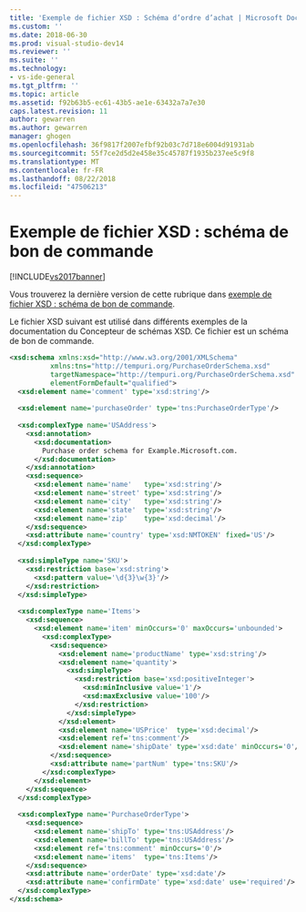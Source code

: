 ```yaml
---
title: 'Exemple de fichier XSD : Schéma d’ordre d’achat | Microsoft Docs'
ms.custom: ''
ms.date: 2018-06-30
ms.prod: visual-studio-dev14
ms.reviewer: ''
ms.suite: ''
ms.technology:
- vs-ide-general
ms.tgt_pltfrm: ''
ms.topic: article
ms.assetid: f92b63b5-ec61-43b5-ae1e-63432a7a7e30
caps.latest.revision: 11
author: gewarren
ms.author: gewarren
manager: ghogen
ms.openlocfilehash: 36f9817f2007efbf92b03c7d718e6004d91931ab
ms.sourcegitcommit: 55f7ce2d5d2e458e35c45787f1935b237ee5c9f8
ms.translationtype: MT
ms.contentlocale: fr-FR
ms.lasthandoff: 08/22/2018
ms.locfileid: "47506213"
---
```

# <a name="sample-xsd-file-purchase-order-schema"></a>Exemple de fichier XSD : schéma de bon de commande
[!INCLUDE[vs2017banner](../includes/vs2017banner.md)]

Vous trouverez la dernière version de cette rubrique dans [exemple de fichier XSD : schéma de bon de commande](https://docs.microsoft.com/visualstudio/xml-tools/sample-xsd-file-purchase-order-schema).  
  
  
Le fichier XSD suivant est utilisé dans différents exemples de la documentation du Concepteur de schémas XSD. Ce fichier est un schéma de bon de commande.  
  
```xml  
<xsd:schema xmlns:xsd="http://www.w3.org/2001/XMLSchema"   
          xmlns:tns="http://tempuri.org/PurchaseOrderSchema.xsd"   
          targetNamespace="http://tempuri.org/PurchaseOrderSchema.xsd"   
          elementFormDefault="qualified">  
  <xsd:element name='comment' type='xsd:string'/>  
  
  <xsd:element name='purchaseOrder' type='tns:PurchaseOrderType'/>  
  
  <xsd:complexType name='USAddress'>  
    <xsd:annotation>  
      <xsd:documentation>  
        Purchase order schema for Example.Microsoft.com.  
      </xsd:documentation>  
    </xsd:annotation>  
    <xsd:sequence>  
      <xsd:element name='name'   type='xsd:string'/>  
      <xsd:element name='street' type='xsd:string'/>  
      <xsd:element name='city'   type='xsd:string'/>  
      <xsd:element name='state'  type='xsd:string'/>  
      <xsd:element name='zip'    type='xsd:decimal'/>  
    </xsd:sequence>  
    <xsd:attribute name='country' type='xsd:NMTOKEN' fixed='US'/>  
  </xsd:complexType>  
  
  <xsd:simpleType name='SKU'>  
    <xsd:restriction base='xsd:string'>  
      <xsd:pattern value='\d{3}\w{3}'/>  
    </xsd:restriction>  
  </xsd:simpleType>  
  
  <xsd:complexType name='Items'>  
    <xsd:sequence>  
      <xsd:element name='item' minOccurs='0' maxOccurs='unbounded'>  
        <xsd:complexType>  
          <xsd:sequence>  
            <xsd:element name='productName' type='xsd:string'/>  
            <xsd:element name='quantity'>  
              <xsd:simpleType>  
                <xsd:restriction base='xsd:positiveInteger'>  
                  <xsd:minInclusive value='1'/>  
                  <xsd:maxExclusive value='100'/>  
                </xsd:restriction>  
              </xsd:simpleType>  
            </xsd:element>  
            <xsd:element name='USPrice'  type='xsd:decimal'/>  
            <xsd:element ref='tns:comment'/>  
            <xsd:element name='shipDate' type='xsd:date' minOccurs='0'/>  
          </xsd:sequence>  
          <xsd:attribute name='partNum' type='tns:SKU'/>  
        </xsd:complexType>  
      </xsd:element>  
    </xsd:sequence>  
  </xsd:complexType>  
  
  <xsd:complexType name='PurchaseOrderType'>  
    <xsd:sequence>  
      <xsd:element name='shipTo' type='tns:USAddress'/>  
      <xsd:element name='billTo' type='tns:USAddress'/>  
      <xsd:element ref='tns:comment' minOccurs='0'/>  
      <xsd:element name='items'  type='tns:Items'/>  
    </xsd:sequence>  
    <xsd:attribute name='orderDate' type='xsd:date'/>  
    <xsd:attribute name='confirmDate' type='xsd:date' use='required'/>  
  </xsd:complexType>  
</xsd:schema>  
```



